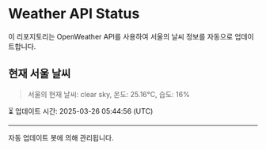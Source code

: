 
# Weather API Status

이 리포지토리는 OpenWeather API를 사용하여 서울의 날씨 정보를 자동으로 업데이트합니다.

## 현재 서울 날씨
> 서울의 현재 날씨: clear sky, 온도: 25.16°C, 습도: 16%

⏳ 업데이트 시간: 2025-03-26 05:44:56 (UTC)

---
자동 업데이트 봇에 의해 관리됩니다.
